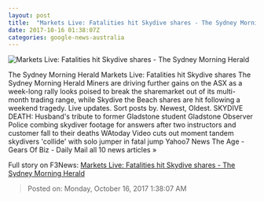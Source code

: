 ```yaml
---
layout: post
title:  "Markets Live: Fatalities hit Skydive shares - The Sydney Morning Herald"
date: 2017-10-16 01:38:07Z
categories: google-news-australia
---
```


![Markets Live: Fatalities hit Skydive shares - The Sydney Morning Herald](http://www.smh.com.au/content/dam/images/g/y/2/t/v/p/image.related.thumbnail.320x214.gz1hoe.png/1508120044114.jpg)

The Sydney Morning Herald Markets Live: Fatalities hit Skydive shares The Sydney Morning Herald Miners are driving further gains on the ASX as a week-long rally looks poised to break the sharemarket out of its multi-month trading range, while Skydive the Beach shares are hit following a weekend tragedy. Live updates. Sort posts by. Newest, Oldest. SKYDIVE DEATH: Husband's tribute to former Gladstone student Gladstone Observer Police combing skydiver footage for answers after two instructors and customer fall to their deaths WAtoday Video cuts out moment tandem skydivers 'collide' with solo jumper in fatal jump Yahoo7 News The Age - Gears Of Biz - Daily Mail all 10 news articles »


Full story on F3News: [Markets Live: Fatalities hit Skydive shares - The Sydney Morning Herald](http://www.f3nws.com/n/QxUEMC)

> Posted on: Monday, October 16, 2017 1:38:07 AM
